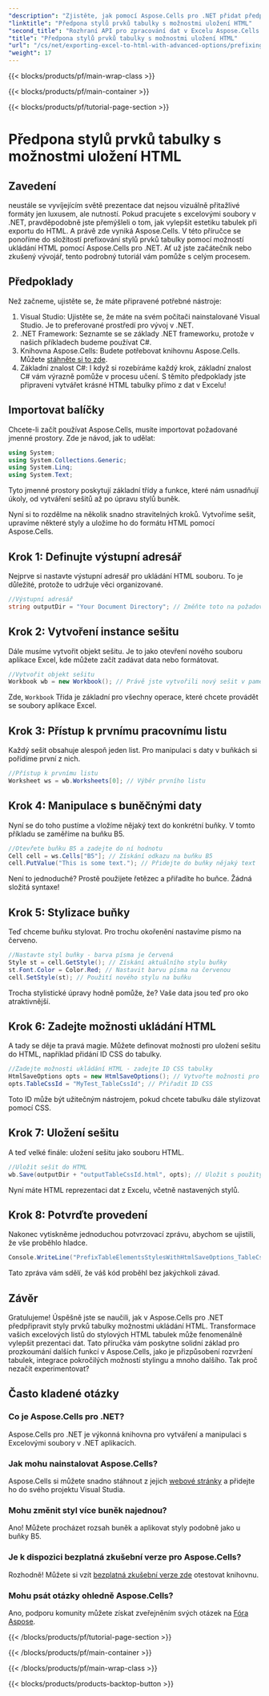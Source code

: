 ```yaml
---
"description": "Zjistěte, jak pomocí Aspose.Cells pro .NET přidat předpony ke stylům tabulek v HTML a vylepšit tak exporty do Excelu pomocí podrobných příkladů."
"linktitle": "Předpona stylů prvků tabulky s možnostmi uložení HTML"
"second_title": "Rozhraní API pro zpracování dat v Excelu Aspose.Cells v .NET"
"title": "Předpona stylů prvků tabulky s možnostmi uložení HTML"
"url": "/cs/net/exporting-excel-to-html-with-advanced-options/prefixing-table-elements-styles/"
"weight": 17
---
```


{{< blocks/products/pf/main-wrap-class >}}

{{< blocks/products/pf/main-container >}}

{{< blocks/products/pf/tutorial-page-section >}}

# Předpona stylů prvků tabulky s možnostmi uložení HTML

## Zavedení
neustále se vyvíjejícím světě prezentace dat nejsou vizuálně přitažlivé formáty jen luxusem, ale nutností. Pokud pracujete s excelovými soubory v .NET, pravděpodobně jste přemýšleli o tom, jak vylepšit estetiku tabulek při exportu do HTML. A právě zde vyniká Aspose.Cells. V této příručce se ponoříme do složitostí prefixování stylů prvků tabulky pomocí možností ukládání HTML pomocí Aspose.Cells pro .NET. Ať už jste začátečník nebo zkušený vývojář, tento podrobný tutoriál vám pomůže s celým procesem.
## Předpoklady
Než začneme, ujistěte se, že máte připravené potřebné nástroje:
1. Visual Studio: Ujistěte se, že máte na svém počítači nainstalované Visual Studio. Je to preferované prostředí pro vývoj v .NET.
2. .NET Framework: Seznamte se se základy .NET frameworku, protože v našich příkladech budeme používat C#.
3. Knihovna Aspose.Cells: Budete potřebovat knihovnu Aspose.Cells. Můžete [stáhněte si to zde](https://releases.aspose.com/cells/net/).
4. Základní znalost C#: I když si rozebíráme každý krok, základní znalost C# vám výrazně pomůže v procesu učení.
S těmito předpoklady jste připraveni vytvářet krásné HTML tabulky přímo z dat v Excelu!
## Importovat balíčky
Chcete-li začít používat Aspose.Cells, musíte importovat požadované jmenné prostory. Zde je návod, jak to udělat:
```csharp
using System;
using System.Collections.Generic;
using System.Linq;
using System.Text;
```
Tyto jmenné prostory poskytují základní třídy a funkce, které nám usnadňují úkoly, od vytváření sešitů až po úpravu stylů buněk.

Nyní si to rozdělme na několik snadno stravitelných kroků. Vytvoříme sešit, upravíme některé styly a uložíme ho do formátu HTML pomocí Aspose.Cells.
## Krok 1: Definujte výstupní adresář
Nejprve si nastavte výstupní adresář pro ukládání HTML souboru. To je důležité, protože to udržuje věci organizované.
```csharp
//Výstupní adresář
string outputDir = "Your Document Directory"; // Změňte toto na požadovaný výstupní adresář
```
## Krok 2: Vytvoření instance sešitu
Dále musíme vytvořit objekt sešitu. Je to jako otevření nového souboru aplikace Excel, kde můžete začít zadávat data nebo formátovat.
```csharp
//Vytvořit objekt sešitu
Workbook wb = new Workbook(); // Právě jste vytvořili nový sešit v paměti.
```
Zde, `Workbook` Třída je základní pro všechny operace, které chcete provádět se soubory aplikace Excel. 
## Krok 3: Přístup k prvnímu pracovnímu listu
Každý sešit obsahuje alespoň jeden list. Pro manipulaci s daty v buňkách si pořídíme první z nich.
```csharp
//Přístup k prvnímu listu
Worksheet ws = wb.Worksheets[0]; // Výběr prvního listu
```
## Krok 4: Manipulace s buněčnými daty
Nyní se do toho pustíme a vložíme nějaký text do konkrétní buňky. V tomto příkladu se zaměříme na buňku B5.
```csharp
//Otevřete buňku B5 a zadejte do ní hodnotu
Cell cell = ws.Cells["B5"]; // Získání odkazu na buňku B5
cell.PutValue("This is some text."); // Přidejte do buňky nějaký text
```
Není to jednoduché? Prostě použijete řetězec a přiřadíte ho buňce. Žádná složitá syntaxe!
## Krok 5: Stylizace buňky
Teď chceme buňku stylovat. Pro trochu okořenění nastavíme písmo na červeno.
```csharp
//Nastavte styl buňky - barva písma je červená
Style st = cell.GetStyle(); // Získání aktuálního stylu buňky
st.Font.Color = Color.Red; // Nastavit barvu písma na červenou
cell.SetStyle(st); // Použití nového stylu na buňku
```
Trocha stylistické úpravy hodně pomůže, že? Vaše data jsou teď pro oko atraktivnější.
## Krok 6: Zadejte možnosti ukládání HTML
A tady se děje ta pravá magie. Můžete definovat možnosti pro uložení sešitu do HTML, například přidání ID CSS do tabulky.
```csharp
//Zadejte možnosti ukládání HTML - zadejte ID CSS tabulky
HtmlSaveOptions opts = new HtmlSaveOptions(); // Vytvořte možnosti pro uložení HTML
opts.TableCssId = "MyTest_TableCssId"; // Přiřadit ID CSS
```
Toto ID může být užitečným nástrojem, pokud chcete tabulku dále stylizovat pomocí CSS.
## Krok 7: Uložení sešitu
A teď velké finále: uložení sešitu jako souboru HTML. 
```csharp
//Uložit sešit do HTML 
wb.Save(outputDir + "outputTableCssId.html", opts); // Uložit s použitými možnostmi
```
Nyní máte HTML reprezentaci dat z Excelu, včetně nastavených stylů.
## Krok 8: Potvrďte provedení
Nakonec vytiskněme jednoduchou potvrzovací zprávu, abychom se ujistili, že vše proběhlo hladce.
```csharp
Console.WriteLine("PrefixTableElementsStylesWithHtmlSaveOptions_TableCssIdProperty executed successfully.");
```
Tato zpráva vám sdělí, že váš kód proběhl bez jakýchkoli závad.
## Závěr
Gratulujeme! Úspěšně jste se naučili, jak v Aspose.Cells pro .NET předpřipravit styly prvků tabulky možnostmi ukládání HTML. Transformace vašich excelových listů do stylových HTML tabulek může fenomenálně vylepšit prezentaci dat. Tato příručka vám poskytne solidní základ pro prozkoumání dalších funkcí v Aspose.Cells, jako je přizpůsobení rozvržení tabulek, integrace pokročilých možností stylingu a mnoho dalšího. Tak proč nezačít experimentovat?
## Často kladené otázky
### Co je Aspose.Cells pro .NET?  
Aspose.Cells pro .NET je výkonná knihovna pro vytváření a manipulaci s Excelovými soubory v .NET aplikacích.
### Jak mohu nainstalovat Aspose.Cells?  
Aspose.Cells si můžete snadno stáhnout z jejich [webové stránky](https://releases.aspose.com/cells/net/) a přidejte ho do svého projektu Visual Studia.
### Mohu změnit styl více buněk najednou?  
Ano! Můžete procházet rozsah buněk a aplikovat styly podobně jako u buňky B5.
### Je k dispozici bezplatná zkušební verze pro Aspose.Cells?  
Rozhodně! Můžete si vzít [bezplatná zkušební verze zde](https://releases.aspose.com/) otestovat knihovnu.
### Mohu psát otázky ohledně Aspose.Cells?  
Ano, podporu komunity můžete získat zveřejněním svých otázek na [Fóra Aspose](https://forum.aspose.com/c/cells/9).

{{< /blocks/products/pf/tutorial-page-section >}}

{{< /blocks/products/pf/main-container >}}

{{< /blocks/products/pf/main-wrap-class >}}

{{< blocks/products/products-backtop-button >}}